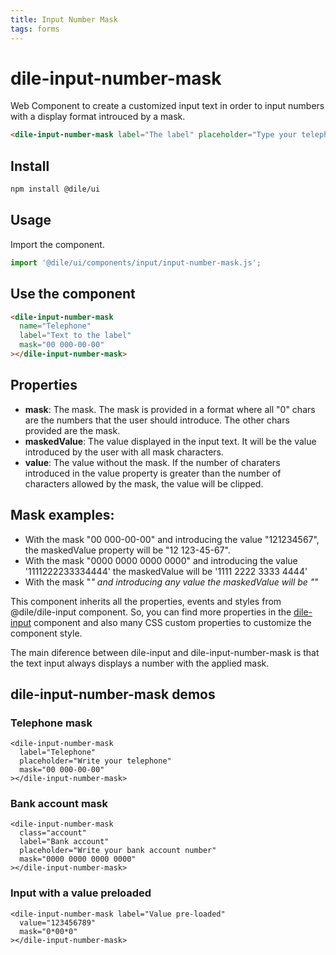 ```yaml
---
title: Input Number Mask
tags: forms
---
```


# dile-input-number-mask

Web Component to create a customized input text in order to input numbers with a display format introuced by a mask.

```html
<dile-input-number-mask label="The label" placeholder="Type your telephone number" mask="00 000-00-00"></dile-input-number-mask>
```

## Install

```bash
npm install @dile/ui
```

## Usage

Import the component.

```javascript
import '@dile/ui/components/input/input-number-mask.js';
```

## Use the component

```html
<dile-input-number-mask
  name="Telephone"
  label="Text to the label"
  mask="00 000-00-00"
></dile-input-number-mask>
```

## Properties

- **mask**: The mask. The mask is provided in a format where all "0" chars are the numbers that the user should introduce. The other chars provided are the mask. 
- **maskedValue**: The value displayed in the input text. It will be the value introduced by the user with all mask characters.
- **value**: The value without the mask. If the number of charaters introduced in the value property is greater than the number of characters allowed by the mask, the value will be clipped.

## Mask examples:

- With the mask "00 000-00-00" and introducing the value "121234567", the maskedValue property will be "12 123-45-67".
- With the mask "0000 0000 0000 0000" and introducing the value '1111222233334444' the maskedValue will be '1111 2222 3333 4444'
- With the mask "*" and introducing any value the maskedValue will be "*"

This component inherits all the properties, events and styles from @dile/dile-input component. So, you can find more properties in the [dile-input](/components/dile-input) component and also many CSS custom properties to customize the component style.

The main diference between dile-input and dile-input-number-mask is that the text input always displays a number with the applied mask.

## dile-input-number-mask demos

### Telephone mask

```html:preview
<dile-input-number-mask 
  label="Telephone" 
  placeholder="Write your telephone" 
  mask="00 000-00-00"
></dile-input-number-mask>
```

### Bank account mask

```html:preview
<dile-input-number-mask 
  class="account" 
  label="Bank account" 
  placeholder="Write your bank account number" 
  mask="0000 0000 0000 0000"
></dile-input-number-mask>
```

### Input with a value preloaded

```html:preview
<dile-input-number-mask label="Value pre-loaded" 
  value="123456789"
  mask="0*00*0"
></dile-input-number-mask>
```